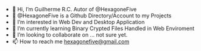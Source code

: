 - 👋 Hi, I’m Guilherme R.C. Autor of @HexagoneFive
- 💬 @HexagoneFive is a Github Directory/Account to my Projects
- 👀 I’m interested in Web Dev and Desktop Application
- 🌱 I’m currently learning Binary Crypted Files Handled in Web Enviroment
- 💞️ I’m looking to collaborate on ... not sure yet.
- 📫 How to reach me hexagonefive@gmail.com

<!---
HexagoneFive/HexagoneFive is a ✨ special ✨ repository because its `README.md` (this file) appears on your GitHub profile.
You can click the Preview link to take a look at your changes.
--->
